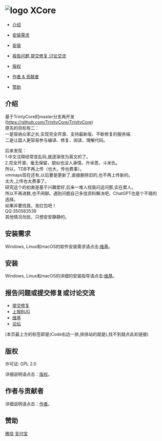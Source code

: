 ﻿# ![logo](http://m.qpic.cn/psc?/V52nY6a20lzs8U1Wv03f33HFbw43TrKC/bqQfVz5yrrGYSXMvKr.cqad44szbS8X0Ps9P2rb6ioZ.IEkHmy93jWFHC1wIznHyNosj8F9Zh8uGBSXiOwarjryde0sIuzb6NL3T3uLjVrQ!/b&bo=2QDRAAAAAAADByo!&rf=viewer_4) XCore

* [介绍](#介绍)

* [安装需求](#安装需求)

* [安装](#安装)

* [报告问题,提交修复,讨论交流](#报告问题或提交修复或讨论交流)

* [版权](#版权)

* [作者 &amp; 贡献者](#作者与贡献者)

* [赞助](#赞助)

## 介绍

基于TrintyCore的master分支再开发<br>
(https://github.com/TrinityCore/TrinityCore)<br>
原先的目标有二：<br>
一是容纳众家之长,实现完全开源、支持最新版、不断修复的服务端.<br>
二是让国人更容易参与编译、修复、阅读、理解代码。<br>

后来发现：<br>
1.中文注释经常变乱码,就逐渐改为英文的了。<br>
2.完全开源，毫无保留，貌似也没人承情，升米恩，斗米仇。<br>
所以，TDB不再上传（也大，传也费事）。<br>
vmmaps现在还有,以后要是更新了,直接删除旧的,也不再上传新的。<br>
太大,上传也太费事了。<br>
研究这个的初衷是基于兴趣爱好,后来一堆人找我问这问那,实在累人。<br>
所以不再进群,也不闲聊。遇到问题自己多找资料解决吧，ChatGPT也是个不错的选择。<br>
如果非要找我，发红包吧！<br>
QQ:350583539<br>
其他情况勿扰，只想安安静静的。<br>
## 安装需求

Windows, Linux和macOS的软件安装需求请点击:[维基](https://trinitycore.info/en/install/requirements)。



## 安装
Windows, Linux和macOS的详细的安装指导请点击:[维基](https://trinitycore.info/en/home)。


## 报告问题或提交修复或讨论交流
* [提交修复](https://github.com/xuehyc/XCore/pulls)
* [上报BUG](https://github.com/xuehyc/XCore/discussions/30)
* [维基](https://github.com/xuehyc/XCore/wiki)
* [论坛](https://github.com/xuehyc/XCore/discussions)

(本页最上方的标签即是(Code右边一排,排排站的就是),找不到就点此处链接)

## 版权

许可证: GPL 2.0

详细说明请点击：[版权](COPYING)。

## 作者与贡献者

详细说明请点击：[作者](AUTHORS)。

## 赞助
[微信](https://www.kdocs.cn/l/chBq7Z1jTdU8)
[支付宝](https://kdocs.cn/l/cspwUBM7pkBg)

